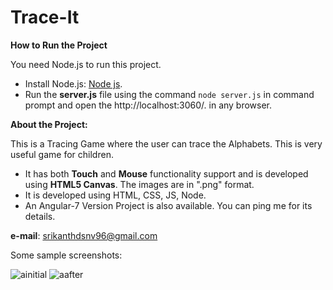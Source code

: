 # Trace-It

**How to Run the Project**


You need Node.js to run this project.

- Install Node.js: [Node js](https://nodejs.org/en/download/).
- Run the **server.js** file using the command ```node server.js``` in command prompt and open the http://localhost:3060/. in any browser.


**About the Project:**

This is a Tracing Game where the user can trace the Alphabets. This is very useful game for children. 

- It has both **Touch** and **Mouse** functionality support and is developed using **HTML5 Canvas**. The images are in ".png" format.
- It is developed using HTML, CSS, JS, Node. 
- An Angular-7 Version Project is also available. You can ping me for its details.

**e-mail**: srikanthdsnv96@gmail.com

Some sample screenshots:

![ainitial](https://user-images.githubusercontent.com/38306134/62183256-179a9e80-b377-11e9-8e9a-0242affe5bd6.png)
![aafter](https://user-images.githubusercontent.com/38306134/62183301-4e70b480-b377-11e9-9570-86c2a5958a0b.png)
